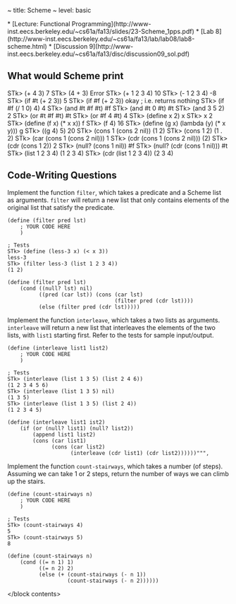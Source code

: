 ~ title: Scheme
~ level: basic

<block references>
* [Lecture: Functional Programming](http://www-inst.eecs.berkeley.edu/~cs61a/fa13/slides/23-Scheme_1pps.pdf)
* [Lab 8](http://www-inst.eecs.berkeley.edu/~cs61a/fa13/lab/lab08/lab8-scheme.html)
* [Discussion 9](http://www-inst.eecs.berkeley.edu/~cs61a/fa13/disc/discussion09_sol.pdf)
</block references>

<block notes>
</block notes>

<block contents>

What would Scheme print
-----------------------

<question>

<prompt>
    STk> (+ 4 3)
    7
    STk> (4 + 3)
    Error
    STk> (+ 1 2 3 4)
    10
    STk> (- 1 2 3 4)
    -8
</prompt>

<question>

<prompt>
    STk> (if #t (+ 2 3))
    5
    STk> (if #f (+ 2 3))
    okay   ; i.e. returns nothing
    STk> (if #f (/ 1 0) 4)
    4
    STk> (and #t #f #t)
    #f
    STk> (and #t 0 #t)
    #t
    STk> (and 3 5 2)
    2
    STk> (or #t #f #t)
    #t
    STk> (or #f 4 #t)
    4
</prompt>

<question>

<prompt>
    STk> (define x 2)
    x
    STk> x
    2
    STk> (define (f x) (* x x))
    f
    STk> (f 4)
    16
    STk> (define (g x) (lambda (y) (* x y)))
    g
    STk> ((g 4) 5)
    20
</prompt>

<question>

<prompt>
    STk> (cons 1 (cons 2 nil))
    (1 2)
    STk> (cons 1 2)
    (1 . 2)
    STk> (car (cons 1 (cons 2 nil)))
    1
    STk> (cdr (cons 1 (cons 2 nil)))
    (2)
    STk> (cdr (cons 1 2))
    2
    STk> (null? (cons 1 nil))
    #f
    STk> (null? (cdr (cons 1 nil)))
    #t
    STk> (list 1 2 3 4)
    (1 2 3 4)
    STk> (cdr (list 1 2 3 4))
    (2 3 4)
</prompt>

Code-Writing Questions
----------------------

<question>

Implement the function `filter`, which takes a predicate and a Scheme
list as arguments.  `filter` will return a new list that only contains
elements of the original list that satisfy the predicate.

    (define (filter pred lst)
        ; YOUR CODE HERE
        )

    ; Tests
    STk> (define (less-3 x) (< x 3))
    less-3
    STk> (filter less-3 (list 1 2 3 4))
    (1 2)

<solution>

    (define (filter pred lst)
        (cond ((null? lst) nil)
              ((pred (car lst)) (cons (car lst)
                                      (filter pred (cdr lst))))
              (else (filter pred (cdr lst)))))

</solution>

<question>

Implement the function `interleave`, which takes a two lists as
arguments.  `interleave` will return a new list that interleaves the
elements of the two lists, with `list1` starting first. Refer to the
tests for sample input/output.

    (define (interleave list1 list2)
        ; YOUR CODE HERE
        )

    ; Tests
    STk> (interleave (list 1 3 5) (list 2 4 6))
    (1 2 3 4 5 6)
    STk> (interleave (list 1 3 5) nil)
    (1 3 5)
    STk> (interleave (list 1 3 5) (list 2 4))
    (1 2 3 4 5)

<solution>

    (define (interleave list1 ist2)
        (if (or (null? list1) (null? list2))
            (append list1 list2)
            (cons (car list1)
                  (cons (car list2)
                        (interleave (cdr list1) (cdr list2))))))""",

</solution>

<question>

Implement the function `count-stairways`, which takes a number (of
steps).  Assuming we can take 1 or 2 steps, return the number of ways
we can climb up the stairs.

    (define (count-stairways n)
        ; YOUR CODE HERE
        )

    ; Tests
    STk> (count-stairways 4)
    5
    STk> (count-stairways 5)
    8

<solution>

    (define (count-stairways n)
        (cond ((= n 1) 1)
              ((= n 2) 2)
              (else (+ (count-stairways (- n 1))
                       (count-stairways (- n 2))))))

</solution>

</block contents>

